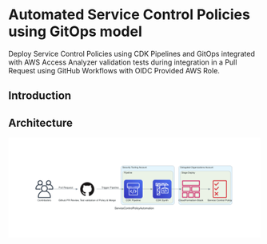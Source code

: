 # Automated Service Control Policies using GitOps model

Deploy Service Control Policies using CDK Pipelines and GitOps integrated with AWS Access Analyzer validation tests during integration in a Pull Request using GitHub Workflows with OIDC Provided AWS Role.
## Introduction


## Architecture

![Automation Architecture](servicecontrolpolicyautomation.png)
